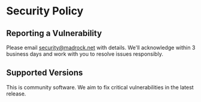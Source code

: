 # Security Policy

## Reporting a Vulnerability
Please email security@madrock.net with details. We'll acknowledge within 3 business days and work with you to resolve issues responsibly.

## Supported Versions
This is community software. We aim to fix critical vulnerabilities in the latest release.
